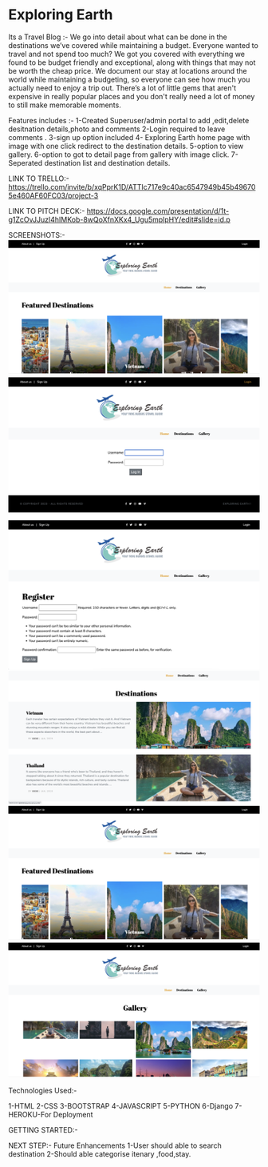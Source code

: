 # Exploring Earth
Its a Travel Blog :-
We go into detail about what can be done in the destinations we’ve covered while maintaining a budget. Everyone wanted to travel and not spend too much? We got you covered with everything we found to be budget friendly and exceptional, along with things that may not be worth the cheap price. 
We document our stay at locations around the world while maintaining a budgeting, so everyone can see how much you actually need to enjoy a trip out. There’s a lot of little gems that aren't expensive in really popular places and you don't really need a lot of money to still make memorable moments.

Features includes :-
1-Created Superuser/admin portal to add ,edit,delete desitnation details,photo and comments
2-Login required to leave comments .
3-sign up option included
4- Exploring Earth home page with image with one click redirect to the destination details.
5-option to view gallery.
6-option to got to detail page from gallery with image click.
7-Seperated destination list and destination details.

LINK TO TRELLO:-
https://trello.com/invite/b/xqPprK1D/ATTIc717e9c40ac6547949b45b496705e460AF60FC03/project-3

LINK TO PITCH DECK:-
https://docs.google.com/presentation/d/1t-g1ZcOvJJuzl4hIMKob-8wQoXfnXKx4_Ugu5mplpHY/edit#slide=id.p

SCREENSHOTS:-
![Post login](<Screenshot 2023-08-09 at 11.39.26 PM.png>)
![Login](<Screenshot 2023-08-10 at 12.11.02 AM.png>)
![Sign up page](<Screenshot 2023-08-10 at 8.28.51 AM.png>)
![Destination list](<Screenshot 2023-08-09 at 11.40.33 PM.png>)
![Home page](<Screenshot 2023-08-09 at 11.39.26 PM-1.png>)
![Gallery](<Screenshot 2023-08-09 at 11.37.49 PM.png>)

Technologies Used:-

1-HTML
2-CSS
3-BOOTSTRAP
4-JAVASCRIPT
5-PYTHON
6-Django
7-HEROKU-For Deployment

GETTING STARTED:-


NEXT STEP:- Future Enhancements
1-User should able to search destination
2-Should able categorise itenary ,food,stay.
